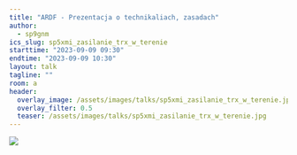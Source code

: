 ```yaml
---
title: "ARDF - Prezentacja o technikaliach, zasadach"
author: 
  - sp9gnm
ics_slug: sp5xmi_zasilanie_trx_w_terenie
starttime: "2023-09-09 09:30"
endtime: "2023-09-09 10:30"
layout: talk
tagline: ""
room: a
header:
  overlay_image: /assets/images/talks/sp5xmi_zasilanie_trx_w_terenie.jpg
  overlay_filter: 0.5
  teaser: /assets/images/talks/sp5xmi_zasilanie_trx_w_terenie.jpg
---
```


![](/assets/images/talks/sp5xmi_zasilanie_trx_w_terenie.jpg)
